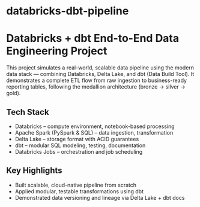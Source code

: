 # databricks-dbt-pipeline

# Databricks + dbt End-to-End Data Engineering Project

This project simulates a real-world, scalable data pipeline using the modern data stack — combining Databricks, Delta Lake, and dbt (Data Build Tool). It demonstrates a complete ETL flow from raw ingestion to business-ready reporting tables, following the medallion architecture (bronze → silver → gold).

##  Tech Stack
- Databricks – compute environment, notebook-based processing
- Apache Spark (PySpark & SQL) – data ingestion, transformation
- Delta Lake – storage format with ACID guarantees
- dbt – modular SQL modeling, testing, documentation
- Databricks Jobs – orchestration and job scheduling


## Key Highlights
- Built scalable, cloud-native pipeline from scratch
- Applied modular, testable transformations using dbt
- Demonstrated data versioning and lineage via Delta Lake + dbt docs

